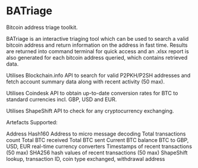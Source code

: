 # BATriage
Bitcoin address triage toolkit.

BATriage is an interactive triaging tool which can be used to search
a valid bitcoin address and return information on the address in fast time.
Results are returned into command terminal for quick access and an .xlsx report
is also generated for each bitcoin address queried, which contains retrieved data.

Utilises Blockchain.info API to search for valid P2PKH/P2SH addresses
and fetch account summary data along with recent activity (50 max).

Utilises Coindesk API to obtain up-to-date conversion rates for BTC
to standard currencies incl. GBP, USD and EUR.

Utilises ShapeShift API to check for any cryptocurrency exchanging.

Artefacts Supported:

Address
Hash160
Address to micro message decoding
Total transactions count
Total BTC received
Total BTC sent
Current BTC balance
BTC to GBP, USD, EUR real-time currency converters
Timestamps of recent transactions (50 max)
SHA256 hash values of recent transactions (50 max)
ShapeShift lookup, transaction ID, coin type exchanged, withdrawal address
